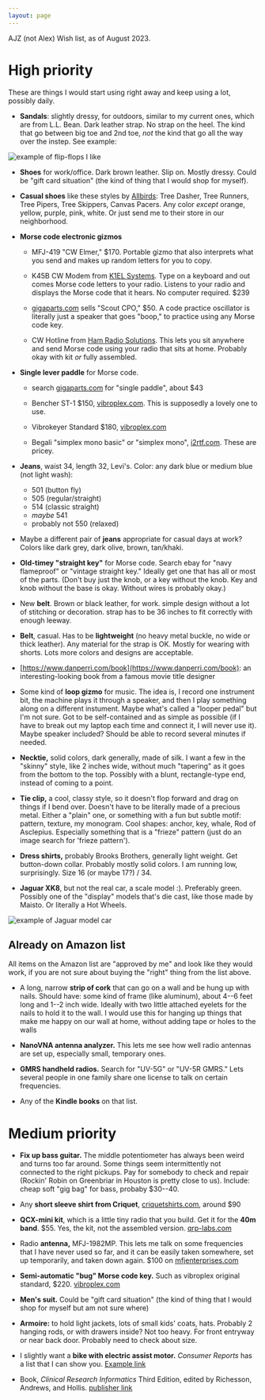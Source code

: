 ```yaml
---
layout: page
---
```


AJZ (not Alex) Wish list, as of August 2023.

# High priority

These are things I would start using right away and keep using a lot,
possibly daily.

- **Sandals**: slightly dressy, for outdoors, similar to my current
  ones, which are from L.L. Bean. Dark leather strap. No strap on the
  heel. The kind that go between big toe and 2nd toe, *not* the kind
  that go all the way over the instep. See example:

![example of flip-flops I like](/birthday-party/flipflop.jpg)

- **Shoes** for work/office. Dark brown leather. Slip on. Mostly
  dressy. Could be "gift card situation" (the kind of thing that I
  would shop for myself).

- **Casual shoes** like these styles by
  [Allbirds](https://www.allbirds.com): Tree Dasher, Tree Runners,
  Tree Pipers, Tree Skippers, Canvas Pacers. Any color *except*
  orange, yellow, purple, pink, white. Or just send me to their store
  in our neighborhood.

- **Morse code electronic gizmos**

    - MFJ-419 "CW Elmer," $170. Portable gizmo that also interprets
      what you send and makes up random letters for you to copy.

    - K45B CW Modem from [K1EL Systems](https://www.k1elsystems.com).
      Type on a keyboard and out comes Morse code letters to your
      radio. Listens to your radio and displays the Morse code that it
      hears. No computer required. $239

    - [gigaparts.com](https://gigaparts.com) sells "Scout CPO," $50. A
      code practice oscillator is literally just a speaker that goes
      "boop," to practice using any Morse code key.

    - CW Hotline from [Ham Radio
      Solutions](https://www.hamradio.solutions). This lets you sit
      anywhere and send Morse code using your radio that sits at home.
      Probably okay with kit *or* fully assembled.


- **Single lever paddle** for Morse code.

    - search [gigaparts.com](https://www.gigaparts.com) for "single
      paddle", about $43
    
    - Bencher ST-1 $150, [vibroplex.com](https://vibroplex.com). This
      is supposedly a lovely one to use.
    
    - Vibrokeyer Standard $180, [vibroplex.com](https://vibroplex.com)
    
    - Begali "simplex mono basic" or "simplex mono",
      [i2rtf.com](https://i2rtf.com). These are pricey.

- **Jeans**, waist 34, length 32, Levi's. Color: any dark blue or
    medium blue (not light wash):

    - 501 (button fly)
    - 505 (regular/straight)
    - 514 (classic straight)
    - *maybe* 541
    - probably not 550 (relaxed)

- Maybe a different pair of **jeans** appropriate for casual days at
  work? Colors like dark grey, dark olive, brown, tan/khaki.

- **Old-timey "straight key"** for Morse code. Search ebay for "navy
  flameproof" or "vintage straight key." Ideally get one that has all
  or most of the parts. (Don't buy just the knob, or a key without the
  knob. Key and knob without the base is okay. Without wires is
  probably okay.)

- New **belt**. Brown or black leather, for work. simple design
  without a lot of stitching or decoration. strap has to be 36 inches
  to fit correctly with enough leeway.

- **Belt**, casual. Has to be **lightweight** (no heavy metal buckle,
  no wide or thick leather). Any material for the strap is OK. Mostly
  for wearing with shorts. Lots more colors and designs are
  acceptable.

- [https://www.danperri.com/book](https://www.danperri.com/book): an
  interesting-looking book from a famous movie title designer

- Some kind of **loop gizmo** for music. The idea is, I record one
  instrument bit, the machine plays it through a speaker, and then I
  play something along on a different instument. Maybe what's called a
  "looper pedal" but I'm not sure. Got to be self-contained and as
  simple as possible (if I have to break out my laptop each time and
  connect it, I will never use it). Maybe speaker included? Should be
  able to record several minutes if needed.

- **Necktie,** solid colors, dark generally, made of silk. I want a
  few in the "skinny" style, like 2 inches wide, without much
  "tapering" as it goes from the bottom to the top. Possibly with a
  blunt, rectangle-type end, instead of coming to a point.

- **Tie clip,** a cool, classy style, so it doesn't flop forward and
  drag on things if I bend over. Doesn't have to be literally made of
  a precious metal. Either a "plain" one, or something with a fun but
  subtle motif: pattern, texture, my monogram. Cool shapes: anchor,
  key, whale, Rod of Asclepius. Especially something that is a
  "frieze" pattern (just do an image search for 'frieze pattern').

- **Dress shirts,** probably Brooks Brothers, generally light weight.
  Get button-down collar. Probably mostly solid colors. I am running
  low, surprisingly. Size 16 (or maybe 17?) / 34.

- **Jaguar XK8**, but not the real car, a scale model :). Preferably
  green. Possibly one of the "display" models that's die cast, like
  those made by Maisto. Or literally a Hot Wheels.

![example of Jaguar model car](/birthday-party/jaguar.jpg)



## Already on Amazon list

All items on the Amazon list are "approved by me" and look like they
would work, if you are not sure about buying the "right" thing from
the list above.

- A long, narrow **strip of cork** that can go on a wall and be hung
  up with nails. Should have: some kind of frame (like aluminum),
  about 4--6 feet long and 1--2 inch wide. Ideally with two little
  attached eyelets for the nails to hold it to the wall. I would use
  this for hanging up things that make me happy on our wall at home,
  without adding tape or holes to the walls

- **NanoVNA antenna analyzer.** This lets me see how well radio
  antennas are set up, especially small, temporary ones.

- **GMRS handheld radios.** Search for "UV-5G" or "UV-5R GMRS." Lets
  several people in one family share one license to talk on certain
  frequencies.

- Any of the **Kindle books** on that list.




# Medium priority

- **Fix up bass guitar.** The middle potentiometer has always been
  weird and turns too far around. Some things seem intermittently not
  connected to the right pickups. Pay for somebody to check and repair
  (Rockin' Robin on Greenbriar in Houston is pretty close to us).
  Include: cheap soft "gig bag" for bass, probaby $30--40.

- Any **short sleeve shirt from Criquet**,
  [criquetshirts.com](https://criquetshirts.com), around $90

- **QCX-mini kit**, which is a little tiny radio that you build. Get
  it for the **40m band**. $55. Yes, the kit, not the assembled
  version. [qrp-labs.com](https://qrp-labs.com)

- Radio **antenna,** MFJ-1982MP. This lets me talk on some frequencies
  that I have never used so far, and it can be easily taken somewhere,
  set up temporarily, and taken down again. $100 on [mfjenterprises.com](https://mfjenterprises.com)

- **Semi-automatic "bug" Morse code key.** Such as vibroplex original
  standard, $220. [vibroplex.com](https://vibroplex.com)

- **Men's suit.** Could be "gift card situation" (the kind of thing
  that I would shop for myself but am not sure where)

- **Armoire:** to hold light jackets, lots of small kids' coats, hats.
  Probably 2 hanging rods, or with drawers inside? Not too heavy. For
  front entryway or near back door. Probably need to check about size.

- I slightly want a **bike with electric assist motor.** *Consumer
  Reports* has a list that I can show you. [Example link](https://ebikeescape.com/flyer-l885-cargo-ebike-review/)

- Book, *Clinical Research Informatics* Third Edition, edited by
  Richesson, Andrews, and Hollis.
  [publisher link](https://link.springer.com/book/10.1007/978-3-031-27173-1)
